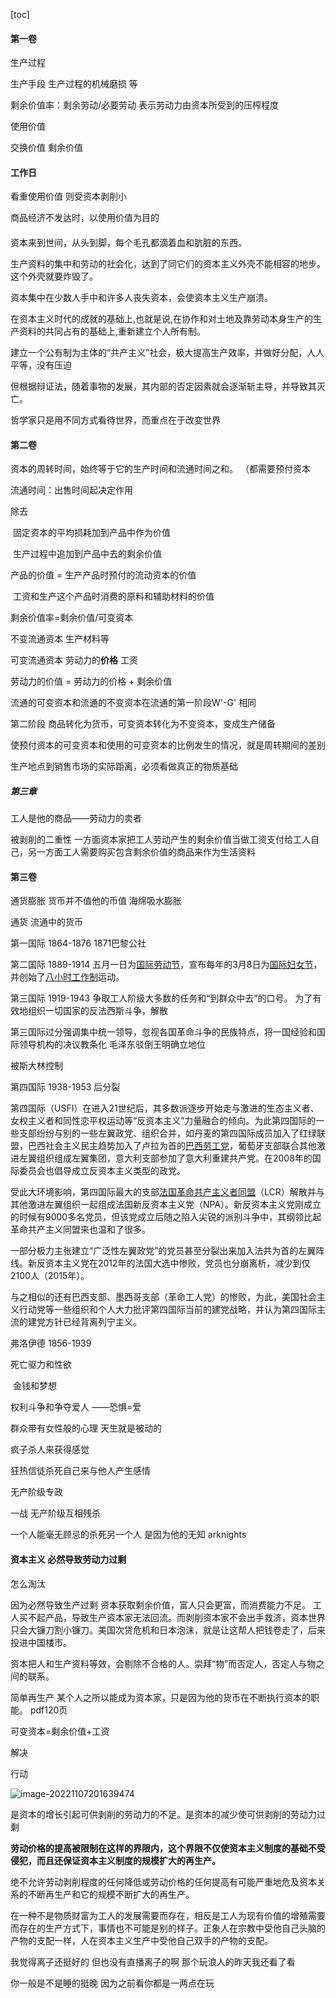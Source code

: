 [toc]



#### 第一卷

生产过程

生产手段 生产过程的机械磨损 等

剩余价值率：剩余劳动/必要劳动 表示劳动力由资本所受到的压榨程度

使用价值

交换价值 剩余价值

#### 工作日

看重使用价值 则受资本剥削小

商品经济不发达时，以使用价值为目的

#### 



资本来到世间，从头到脚，每个毛孔都滴着血和肮脏的东西。

生产资料的集中和劳动的社会化，达到了同它们的资本主义外壳不能相容的地步。这个外壳就要炸毁了。

资本集中在少数人手中和许多人丧失资本，会使资本主义生产崩溃。

在资本主义时代的成就的基础上,也就是说,在协作和对土地及靠劳动本身生产的生产资料的共同占有的基础上,重新建立个人所有制。



建立一个公有制为主体的“共产主义”社会，极大提高生产效率，并做好分配，人人平等，没有压迫

但根据辩证法，随着事物的发展，其内部的否定因素就会逐渐斩主导，并导致其灭亡。

哲学家只是用不同方式看待世界，而重点在于改变世界

#### 第二卷

资本的周转时间，始终等于它的生产时间和流通时间之和。 （都需要预付资本

流通时间：出售时间起决定作用 



除去

​	固定资本的平均损耗加到产品中作为价值

​	生产过程中追加到产品中去的剩余价值

产品的价值 = 生产产品时预付的流动资本的价值

​					   工资和生产这个产品时消费的原料和辅助材料的价值



剩余价值率=剩余价值/可变资本

不变流通资本 生产材料等

可变流通资本 劳动力的**价格** 工资

劳动力的价值 = 劳动力的价格 + 剩余价值

流通的可变资本和流通的不变资本在流通的第一阶段W'-G' 相同

第二阶段 商品转化为货币，可变资本转化为不变资本，变成生产储备



使预付资本的可变资本和使用的可变资本的比例发生的情况，就是周转期间的差别

生产地点到销售市场的实际距离，必须看做真正的物质基础

##### 第三章

工人是他的商品——劳动力的卖者



被剥削的二重性 一方面资本家把工人劳动产生的剩余价值当做工资支付给工人自己，另一方面工人需要购买包含剩余价值的商品来作为生活资料





#### 第三卷

通货膨胀 货币并不值他的币值 海绵吸水膨胀

通货 流通中的货币









第一国际 1864-1876 1871巴黎公社

第二国际 1889-1914 五月一日为[国际劳动节](https://baike.baidu.com/item/国际劳动节/519420)，宣布每年的3月8日为[国际妇女节](https://baike.baidu.com/item/国际妇女节/485652)，并创始了[八小时工作制](https://baike.baidu.com/item/八小时工作制/2949357)运动。

第三国际 1919-1943 争取工人阶级大多数的任务和“到群众中去”的口号。 为了有效地组织一切国家的反法西斯斗争，解散 

第三国际过分强调集中统一领导，忽视各国革命斗争的民族特点，将一国经验和国际领导机构的决议教条化 毛泽东驳倒王明确立地位

被斯大林控制

第四国际 1938-1953 后分裂 

第四国际（USFI）在进入21世纪后，其多数派逐步开始走与激进的生态主义者、女权主义者和同性恋平权运动等“反资本主义”力量融合的倾向。为此第四国际的一些支部纷纷与别的一些左翼政党、组织合并，如丹麦的第四国际成员加入了红绿联盟，巴西社会主义民主趋势加入了卢拉为首的[巴西劳工党](https://baike.baidu.com/item/巴西劳工党)，葡萄牙支部联合其他激进左翼组织组成左翼集团，意大利支部参加了意大利重建共产党。在2008年的国际委员会也倡导成立反资本主义类型的政党。

受此大环境影响，第四国际最大的支部[法国革命共产主义者同盟](https://baike.baidu.com/item/法国革命共产主义者同盟)（LCR）解散并与其他激进左翼组织一起组成法国新反资本主义党（NPA）。新反资本主义党刚成立的时候有9000多名党员，但该党成立后随之陷入尖锐的派别斗争中，其纲领比起革命共产主义同盟来也温和了很多。

一部分极力主张建立“广泛性左翼政党”的党员甚至分裂出来加入法共为首的左翼阵线。新反资本主义党在2012年的法国大选中惨败，党员也分崩离析，减少到仅2100人（2015年）。

与之相似的还有巴西支部、墨西哥支部（革命工人党）的惨败，为此，美国社会主义行动党等一些组织和个人大力批评第四国际当前的建党战略，并认为第四国际主流的建党方针已经背离列宁主义。



弗洛伊德 1856-1939

死亡驱力和性欲

​					金钱和梦想

权利斗争和争夺爱人 ——恐惧=爱

群众带有女性般的心理 天生就是被动的

疯子杀人来获得感觉

狂热信徒杀死自己来与他人产生感情



无产阶级专政

一战 无产阶级互相残杀



一个人能毫无顾忌的杀死另一个人 是因为他的无知 arknights







#### 资本主义 必然导致劳动力过剩

怎么淘汰

因为必然导致生产过剩 资本获取剩余价值，富人只会更富，而消费能力不足。
工人买不起产品，导致生产资本家无法回流。而剥削资本家不会出手救济，资本世界只会大镰刀割小镰刀。美国次贷危机和日本泡沫，就是让这帮人把钱卷走了，后来投进中国楼市。

资本把人和生产资料等效，会剔除不合格的人。崇拜“物”而否定人，否定人与物之间的联系。

简单再生产
某个人之所以能成为资本家，只是因为他的货币在不断执行资本的职能。
pdf120页

可变资本=剩余价值+工资

解决

行动

![image-20221107201639474](C:\Users\xian\AppData\Roaming\Typora\typora-user-images\image-20221107201639474.png)

是资本的增长引起可供剥削的劳动力的不足。是资本的减少使可供剥削的劳动力过剩

**劳动价格的提高被限制在这样的界限内，这个界限不仅使资本主义制度的基础不受侵犯，而且还保证资本主义制度的规模扩大的再生产。**

绝不允许劳动剥削程度的任何降低或劳动价格的任何提高有可能严重地危及资本关系的不断再生产和它的规模不断扩大的再生产。

 在一种不是物质财富为工人的发展需要而存在，相反是工人为现有价值的增殖需要而存在的生产方式下，事情也不可能是别的样子。正象人在宗教中受他自己头脑的产物的支配一样，人在资本主义生产中受他自己双手的产物的支配。



我觉得离子还挺好的 但也没有直播离子的啊 那个玩浪人的昨天我还看了看



你一般是不是睡的挺晚 因为之前看你都是一两点在玩
